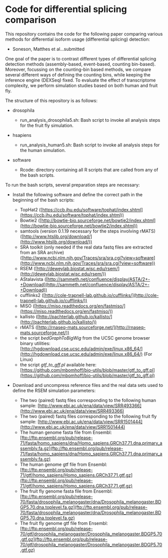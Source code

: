 # Code for differential splicing comparison

This repository contains the code for the following paper comparing various methods for differential isoform usage (differential splicing) detection:

- Soneson, Matthes et al...submitted

One goal of the paper is to contrast different types of differential splicing detection methods (assembly-based, event-based, counting bin-based). Moreover, focussing on the counting-bin based methods, we compare several different ways of defining the counting bins, while keeping the inference engine (DEXSeq) fixed. To evaluate the effect of transcriptome complexity, we perform simulation studies based on both human and fruit fly. 

The structure of this repository is as follows:

- drosophila
	- run_analysis_drosophila5.sh: Bash script to invoke all analysis steps for the fruit fly simulation. 

- hsapiens
	- run_analysis_human5.sh: Bash script to invoke all analysis steps for the human simulation. 

- software
	- Rcode: directory containing all R scripts that are called from any of the bash scripts. 

To run the bash scripts, several preparation steps are necessary:

- Install the following software and define the correct path in the beginning of the bash scripts:
	- TopHat2 ([https://ccb.jhu.edu/software/tophat/index.shtml](https://ccb.jhu.edu/software/tophat/index.shtml))
	- Bowtie2 ([http://bowtie-bio.sourceforge.net/bowtie2/index.shtml](http://bowtie-bio.sourceforge.net/bowtie2/index.shtml))
	- samtools (version 0.1.19 necessary for the steps involving rMATS) ([http://www.htslib.org/download/](http://www.htslib.org/download/))
	- SRA toolkit (only needed if the real data fastq files are extracted from an SRA archive) ([http://www.ncbi.nlm.nih.gov/Traces/sra/sra.cgi?view=software](http://www.ncbi.nlm.nih.gov/Traces/sra/sra.cgi?view=software))
	- RSEM ([http://deweylab.biostat.wisc.edu/rsem/](http://deweylab.biostat.wisc.edu/rsem/))
	- AStalavista ([http://sammeth.net/confluence/display/ASTA/2+-+Download](http://sammeth.net/confluence/display/ASTA/2+-+Download))
	- cufflinks2 ([http://cole-trapnell-lab.github.io/cufflinks/](http://cole-trapnell-lab.github.io/cufflinks/))
	- MISO ([https://miso.readthedocs.org/en/fastmiso/](https://miso.readthedocs.org/en/fastmiso/))
	- kallisto ([http://pachterlab.github.io/kallisto/](http://pachterlab.github.io/kallisto/))
	- rMATS ([http://rnaseq-mats.sourceforge.net/](http://rnaseq-mats.sourceforge.net/))
	- the script *bedGraphToBigWig* from the UCSC genome browser binary utilities: [http://hgdownload.cse.ucsc.edu/admin/exe/linux.x86_64/](http://hgdownload.cse.ucsc.edu/admin/exe/linux.x86_64/) (For Linux)
	- the script *gtf_to_gff.pl* available here: [https://github.com/mbomhoff/bio-utils/blob/master/gtf_to_gff.pl](https://github.com/mbomhoff/bio-utils/blob/master/gtf_to_gff.pl)

- Download and uncompress reference files and the real data sets used to define the RSEM simulation parameters:
	- The two (paired) fastq files corresponding to the following human sample: [http://www.ebi.ac.uk/ena/data/view/SRR493366](http://www.ebi.ac.uk/ena/data/view/SRR493366)
	- The two (paired) fastq files corresponding to the following fruit fly sample: [http://www.ebi.ac.uk/ena/data/view/SRR1501444](http://www.ebi.ac.uk/ena/data/view/SRR1501444)
	- The human genome fasta file from Ensembl: [ftp://ftp.ensembl.org/pub/release-71/fasta/homo_sapiens/dna/Homo_sapiens.GRCh37.71.dna.primary_assembly.fa.gz](ftp://ftp.ensembl.org/pub/release-71/fasta/homo_sapiens/dna/Homo_sapiens.GRCh37.71.dna.primary_assembly.fa.gz)
	- The human genome gtf file from Ensembl: [ftp://ftp.ensembl.org/pub/release-71/gtf/homo_sapiens/Homo_sapiens.GRCh37.71.gtf.gz](ftp://ftp.ensembl.org/pub/release-71/gtf/homo_sapiens/Homo_sapiens.GRCh37.71.gtf.gz)
	- The fruit fly genome fasta file from Ensembl: [ftp://ftp.ensembl.org/pub/release-70/fasta/drosophila_melanogaster/dna/Drosophila_melanogaster.BDGP5.70.dna.toplevel.fa.gz](ftp://ftp.ensembl.org/pub/release-70/fasta/drosophila_melanogaster/dna/Drosophila_melanogaster.BDGP5.70.dna.toplevel.fa.gz)
	- The fruit fly genome gtf file from Ensembl: [ftp://ftp.ensembl.org/pub/release-70/gtf/drosophila_melanogaster/Drosophila_melanogaster.BDGP5.70.gtf.gz](ftp://ftp.ensembl.org/pub/release-70/gtf/drosophila_melanogaster/Drosophila_melanogaster.BDGP5.70.gtf.gz)